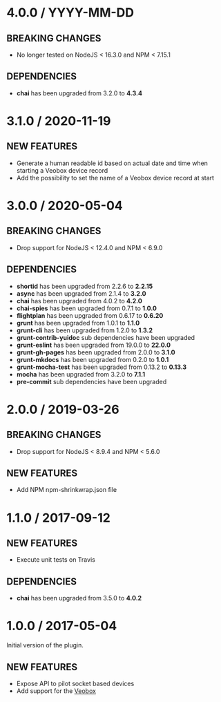 # 4.0.0 / YYYY-MM-DD

## BREAKING CHANGES

- No longer tested on NodeJS &lt; 16.3.0 and NPM &lt; 7.15.1

## DEPENDENCIES

- **chai** has been upgraded from 3.2.0 to **4.3.4**

# 3.1.0 / 2020-11-19

## NEW FEATURES

- Generate a human readable id based on actual date and time when starting a Veobox device record
- Add the possibility to set the name of a Veobox device record at start

# 3.0.0 / 2020-05-04

## BREAKING CHANGES

- Drop support for NodeJS &lt; 12.4.0 and NPM &lt; 6.9.0

## DEPENDENCIES

- **shortid** has been upgraded from 2.2.6 to **2.2.15**
- **async** has been upgraded from 2.1.4 to **3.2.0**
- **chai** has been upgraded from 4.0.2 to **4.2.0**
- **chai-spies** has been upgraded from 0.7.1 to **1.0.0**
- **flightplan** has been upgraded from 0.6.17 to **0.6.20**
- **grunt** has been upgraded from 1.0.1 to **1.1.0**
- **grunt-cli** has been upgraded from 1.2.0 to **1.3.2**
- **grunt-contrib-yuidoc** sub dependencies have been upgraded
- **grunt-eslint** has been upgraded from 19.0.0 to **22.0.0**
- **grunt-gh-pages** has been upgraded from 2.0.0 to **3.1.0**
- **grunt-mkdocs** has been upgraded from 0.2.0 to **1.0.1**
- **grunt-mocha-test** has been upgraded from 0.13.2 to **0.13.3**
- **mocha** has been upgraded from 3.2.0 to **7.1.1**
- **pre-commit** sub dependencies have been upgraded

# 2.0.0 / 2019-03-26

## BREAKING CHANGES

- Drop support for NodeJS &lt; 8.9.4 and NPM &lt; 5.6.0

## NEW FEATURES

- Add NPM npm-shrinkwrap.json file

# 1.1.0 / 2017-09-12

## NEW FEATURES

- Execute unit tests on Travis

## DEPENDENCIES

- **chai** has been upgraded from 3.5.0 to **4.0.2**

# 1.0.0 / 2017-05-04

Initial version of the plugin.

## NEW FEATURES

- Expose API to pilot socket based devices
- Add support for the [Veobox](http://www.veo-labs.com/veobox)
